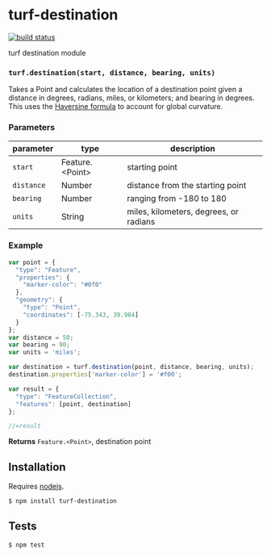 # turf-destination

[![build status](https://secure.travis-ci.org/Turfjs/turf-destination.png)](http://travis-ci.org/Turfjs/turf-destination)

turf destination module


### `turf.destination(start, distance, bearing, units)`

Takes a Point and calculates the location of a destination point given a distance in degrees, radians, miles, or kilometers; and bearing in degrees. This uses the [Haversine formula](http://en.wikipedia.org/wiki/Haversine_formula) to account for global curvature.


### Parameters

| parameter  | type               | description                            |
| ---------- | ------------------ | -------------------------------------- |
| `start`    | Feature\.\<Point\> | starting point                         |
| `distance` | Number             | distance from the starting point       |
| `bearing`  | Number             | ranging from -180 to 180               |
| `units`    | String             | miles, kilometers, degrees, or radians |


### Example

```js
var point = {
  "type": "Feature",
  "properties": {
    "marker-color": "#0f0"
  },
  "geometry": {
    "type": "Point",
    "coordinates": [-75.343, 39.984]
  }
};
var distance = 50;
var bearing = 90;
var units = 'miles';

var destination = turf.destination(point, distance, bearing, units);
destination.properties['marker-color'] = '#f00';

var result = {
  "type": "FeatureCollection",
  "features": [point, destination]
};

//=result
```


**Returns** `Feature.<Point>`, destination point

## Installation

Requires [nodejs](http://nodejs.org/).

```sh
$ npm install turf-destination
```

## Tests

```sh
$ npm test
```


